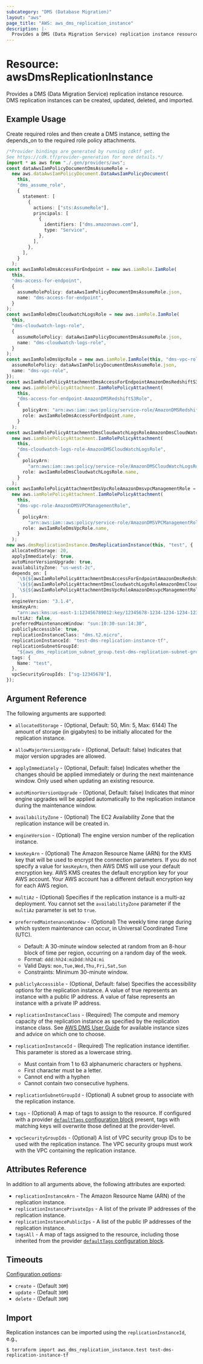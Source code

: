 ```yaml
---
subcategory: "DMS (Database Migration)"
layout: "aws"
page_title: "AWS: aws_dms_replication_instance"
description: |-
  Provides a DMS (Data Migration Service) replication instance resource.
---
```


# Resource: awsDmsReplicationInstance

Provides a DMS (Data Migration Service) replication instance resource. DMS replication instances can be created, updated, deleted, and imported.

## Example Usage

Create required roles and then create a DMS instance, setting the depends\_on to the required role policy attachments.

```typescript
/*Provider bindings are generated by running cdktf get.
See https://cdk.tf/provider-generation for more details.*/
import * as aws from "./.gen/providers/aws";
const dataAwsIamPolicyDocumentDmsAssumeRole =
  new aws.dataAwsIamPolicyDocument.DataAwsIamPolicyDocument(
    this,
    "dms_assume_role",
    {
      statement: [
        {
          actions: ["sts:AssumeRole"],
          principals: [
            {
              identifiers: ["dms.amazonaws.com"],
              type: "Service",
            },
          ],
        },
      ],
    }
  );
const awsIamRoleDmsAccessForEndpoint = new aws.iamRole.IamRole(
  this,
  "dms-access-for-endpoint",
  {
    assumeRolePolicy: dataAwsIamPolicyDocumentDmsAssumeRole.json,
    name: "dms-access-for-endpoint",
  }
);
const awsIamRoleDmsCloudwatchLogsRole = new aws.iamRole.IamRole(
  this,
  "dms-cloudwatch-logs-role",
  {
    assumeRolePolicy: dataAwsIamPolicyDocumentDmsAssumeRole.json,
    name: "dms-cloudwatch-logs-role",
  }
);
const awsIamRoleDmsVpcRole = new aws.iamRole.IamRole(this, "dms-vpc-role", {
  assumeRolePolicy: dataAwsIamPolicyDocumentDmsAssumeRole.json,
  name: "dms-vpc-role",
});
const awsIamRolePolicyAttachmentDmsAccessForEndpointAmazonDmsRedshiftS3Role =
  new aws.iamRolePolicyAttachment.IamRolePolicyAttachment(
    this,
    "dms-access-for-endpoint-AmazonDMSRedshiftS3Role",
    {
      policyArn: "arn:aws:iam::aws:policy/service-role/AmazonDMSRedshiftS3Role",
      role: awsIamRoleDmsAccessForEndpoint.name,
    }
  );
const awsIamRolePolicyAttachmentDmsCloudwatchLogsRoleAmazonDmsCloudWatchLogsRole =
  new aws.iamRolePolicyAttachment.IamRolePolicyAttachment(
    this,
    "dms-cloudwatch-logs-role-AmazonDMSCloudWatchLogsRole",
    {
      policyArn:
        "arn:aws:iam::aws:policy/service-role/AmazonDMSCloudWatchLogsRole",
      role: awsIamRoleDmsCloudwatchLogsRole.name,
    }
  );
const awsIamRolePolicyAttachmentDmsVpcRoleAmazonDmsvpcManagementRole =
  new aws.iamRolePolicyAttachment.IamRolePolicyAttachment(
    this,
    "dms-vpc-role-AmazonDMSVPCManagementRole",
    {
      policyArn:
        "arn:aws:iam::aws:policy/service-role/AmazonDMSVPCManagementRole",
      role: awsIamRoleDmsVpcRole.name,
    }
  );
new aws.dmsReplicationInstance.DmsReplicationInstance(this, "test", {
  allocatedStorage: 20,
  applyImmediately: true,
  autoMinorVersionUpgrade: true,
  availabilityZone: "us-west-2c",
  depends_on: [
    `\${${awsIamRolePolicyAttachmentDmsAccessForEndpointAmazonDmsRedshiftS3Role.fqn}}`,
    `\${${awsIamRolePolicyAttachmentDmsCloudwatchLogsRoleAmazonDmsCloudWatchLogsRole.fqn}}`,
    `\${${awsIamRolePolicyAttachmentDmsVpcRoleAmazonDmsvpcManagementRole.fqn}}`,
  ],
  engineVersion: "3.1.4",
  kmsKeyArn:
    "arn:aws:kms:us-east-1:123456789012:key/12345678-1234-1234-1234-123456789012",
  multiAz: false,
  preferredMaintenanceWindow: "sun:10:30-sun:14:30",
  publiclyAccessible: true,
  replicationInstanceClass: "dms.t2.micro",
  replicationInstanceId: "test-dms-replication-instance-tf",
  replicationSubnetGroupId:
    "${aws_dms_replication_subnet_group.test-dms-replication-subnet-group-tf.id}",
  tags: {
    Name: "test",
  },
  vpcSecurityGroupIds: ["sg-12345678"],
});

```

## Argument Reference

The following arguments are supported:

*   `allocatedStorage` - (Optional, Default: 50, Min: 5, Max: 6144) The amount of storage (in gigabytes) to be initially allocated for the replication instance.

*   `allowMajorVersionUpgrade` - (Optional, Default: false) Indicates that major version upgrades are allowed.

*   `applyImmediately` - (Optional, Default: false) Indicates whether the changes should be applied immediately or during the next maintenance window. Only used when updating an existing resource.

*   `autoMinorVersionUpgrade` - (Optional, Default: false) Indicates that minor engine upgrades will be applied automatically to the replication instance during the maintenance window.

*   `availabilityZone` - (Optional) The EC2 Availability Zone that the replication instance will be created in.

*   `engineVersion` - (Optional) The engine version number of the replication instance.

*   `kmsKeyArn` - (Optional) The Amazon Resource Name (ARN) for the KMS key that will be used to encrypt the connection parameters. If you do not specify a value for `kmsKeyArn`, then AWS DMS will use your default encryption key. AWS KMS creates the default encryption key for your AWS account. Your AWS account has a different default encryption key for each AWS region.

*   `multiAz` - (Optional) Specifies if the replication instance is a multi-az deployment. You cannot set the `availabilityZone` parameter if the `multiAz` parameter is set to `true`.

*   `preferredMaintenanceWindow` - (Optional) The weekly time range during which system maintenance can occur, in Universal Coordinated Time (UTC).

    * Default: A 30-minute window selected at random from an 8-hour block of time per region, occurring on a random day of the week.
    * Format: `ddd:hh24:miDdd:hh24:mi`
    * Valid Days: `mon,Tue,Wed,Thu,Fri,Sat,Sun`
    * Constraints: Minimum 30-minute window.

*   `publiclyAccessible` - (Optional, Default: false) Specifies the accessibility options for the replication instance. A value of true represents an instance with a public IP address. A value of false represents an instance with a private IP address.

*   `replicationInstanceClass` - (Required) The compute and memory capacity of the replication instance as specified by the replication instance class. See [AWS DMS User Guide](https://docs.aws.amazon.com/dms/latest/userguide/CHAP_ReplicationInstance.Types.html) for available instance sizes and advice on which one to choose.

*   `replicationInstanceId` - (Required) The replication instance identifier. This parameter is stored as a lowercase string.

    * Must contain from 1 to 63 alphanumeric characters or hyphens.
    * First character must be a letter.
    * Cannot end with a hyphen
    * Cannot contain two consecutive hyphens.

*   `replicationSubnetGroupId` - (Optional) A subnet group to associate with the replication instance.

*   `tags` - (Optional) A map of tags to assign to the resource. If configured with a provider [`defaultTags` configuration block](https://registry.terraform.io/providers/hashicorp/aws/latest/docs#default_tags-configuration-block) present, tags with matching keys will overwrite those defined at the provider-level.

*   `vpcSecurityGroupIds` - (Optional) A list of VPC security group IDs to be used with the replication instance. The VPC security groups must work with the VPC containing the replication instance.

## Attributes Reference

In addition to all arguments above, the following attributes are exported:

* `replicationInstanceArn` - The Amazon Resource Name (ARN) of the replication instance.
* `replicationInstancePrivateIps` -  A list of the private IP addresses of the replication instance.
* `replicationInstancePublicIps` - A list of the public IP addresses of the replication instance.
* `tagsAll` - A map of tags assigned to the resource, including those inherited from the provider [`defaultTags` configuration block](https://registry.terraform.io/providers/hashicorp/aws/latest/docs#default_tags-configuration-block).

## Timeouts

[Configuration options](https://developer.hashicorp.com/terraform/language/resources/syntax#operation-timeouts):

* `create` - (Default `30M`)
* `update` - (Default `30M`)
* `delete` - (Default `30M`)

## Import

Replication instances can be imported using the `replicationInstanceId`, e.g.,

```console
$ terraform import aws_dms_replication_instance.test test-dms-replication-instance-tf
```
